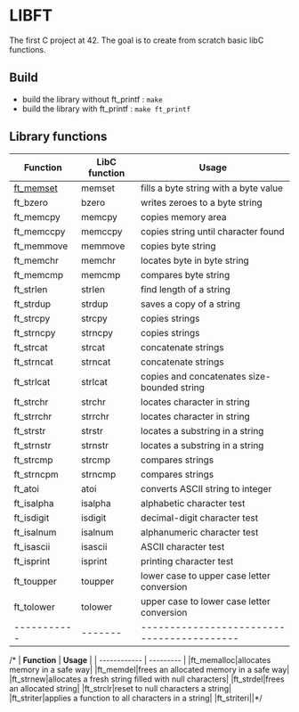 # LIBFT

The first C project at 42. The goal is to create from scratch basic libC functions.

## Build

- build the library without ft_printf :
	`make`
- build the library with ft_printf :
	`make ft_printf`

## Library functions

| **Function** | **LibC function** | **Usage** |
| ------------ | ----------------- | --------- |
|[ft\_memset](https://github.com/theduv/libft/blob/master/srcs/ft_memset.c)|memset|fills a byte string with a byte value|
|ft\_bzero|bzero|writes zeroes to a byte string|
|ft\_memcpy|memcpy|copies memory area|
|ft\_memccpy|memccpy|copies string until character found|
|ft\_memmove|memmove|copies byte string|
|ft\_memchr|memchr|locates byte in byte string|
|ft\_memcmp|memcmp|compares byte string|
|ft\_strlen|strlen|find length of a string|
|ft\_strdup|strdup|saves a copy of a string|
|ft\_strcpy|strcpy|copies strings|
|ft\_strncpy|strncpy|copies strings|
|ft\_strcat|strcat|concatenate strings|
|ft\_strncat|strncat|concatenate strings|
|ft\_strlcat|strlcat|copies and concatenates size-bounded string|
|ft\_strchr|strchr|locates character in string|
|ft\_strrchr|strrchr|locates character in string|
|ft\_strstr|strstr|locates a substring in a string|
|ft\_strnstr|strnstr|locates a substring in a string|
|ft\_strcmp|strcmp|compares strings|
|ft\_strncpm|strncmp|compares strings|
|ft\_atoi|atoi|converts ASCII string to integer|
|ft\_isalpha|isalpha|alphabetic character test|
|ft\_isdigit|isdigit|decimal-digit character test|
|ft\_isalnum|isalnum|alphanumeric character test|
|ft\_isascii|isascii|ASCII character test|
|ft\_isprint|isprint|printing character test|
|ft\_toupper|toupper|lower case to upper case letter conversion|
|ft\_tolower|tolower|upper case to lower case letter conversion|
|-----------|-------|------------------------------------------|
/*
| **Function** | **Usage** |
| ------------ | --------- |
|ft\_memalloc|allocates memory in a safe way|
|ft\_memdel|frees an allocated memory in a safe way|
|ft\_strnew|allocates a fresh string filled with null characters|
|ft\_strdel|frees an allocated string|
|ft\_strclr|reset to null characters a string|
|ft\_striter|applies a function to all characters in a string|
|ft\_striteri||*/

